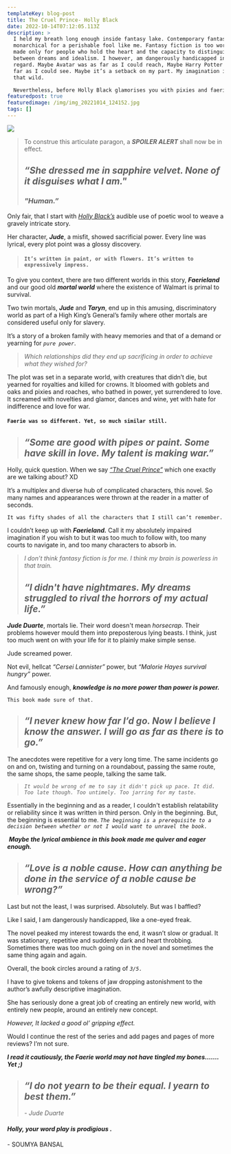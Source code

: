 ```yaml
---
templateKey: blog-post
title: The Cruel Prince- Holly Black
date: 2022-10-14T07:12:05.113Z
description: >
  I held my breath long enough inside fantasy lake. Contemporary fantasy is too
  monarchical for a perishable fool like me. Fantasy fiction is too worldly,
  made only for people who hold the heart and the capacity to distinguish
  between dreams and idealism. I however, am dangerously handicapped in that
  regard. Maybe Avatar was as far as I could reach, Maybe Harry Potter was as
  far as I could see. Maybe it’s a setback on my part. My imagination is not
  that wild.

  Nevertheless, before Holly Black glamorises you with pixies and faeries, turn your clothes inside out!
featuredpost: true
featuredimage: /img/img_20221014_124152.jpg
tags: []
---
```

![ ](/img/img_20221014_124152.jpg " ")

<!--StartFragment-->

> To construe this articulate paragon, a ***SPOILER ALERT*** shall now be in effect.
>
> ## ***“She dressed me in sapphire velvet. None of it disguises what I am."***
>
> ### ***"Human.”***

Only fair, that I start with *[Holly Black’s](https://blackholly.com/)* audible use of poetic wool to weave a gravely intricate story. 

Her character, ***Jude***, a misfit, showed sacrificial power. Every line was lyrical, every plot point was a glossy discovery. 

> #### `It’s written in paint, or with flowers. It’s written to expressively impress.`

To give you context, there are two different worlds in this story, ***Faerieland*** and our good old ***mortal world*** where the existence of Walmart is primal to survival. 

Two twin mortals, ***Jude*** and ***Taryn***, end up in this amusing, discriminatory world as part of a High King’s General’s family where other mortals are considered useful only for slavery. 

It’s a story of a broken family with heavy memories and that of a demand or yearning for *`pure power`*. 

> *Which relationships did they end up sacrificing in order to achieve what they wished for?* 

The plot was set in a separate world, with creatures that didn’t die, but yearned for royalties and killed for crowns. It bloomed with goblets and oaks and pixies and roaches, who bathed in power, yet surrendered to love. It screamed with novelties and glamor, dances and wine, yet with hate for indifference and love for war. 

#### `Faerie was so different. Yet, so much similar still.`

> ## ***“Some are good with pipes or paint. Some have skill in love. My talent is making war.”***

Holly, quick question. When we say *[“The Cruel Prince”](https://blackholly.com/books/the-cruel-prince/)* which one exactly are we talking about? XD

It’s a multiplex and diverse hub of complicated characters, this novel. So many names and appearances were thrown at the reader in a matter of seconds. 

`It was fifty shades of all the characters that I still can’t remember.`

I couldn’t keep up with ***Faerieland.*** Call it my absolutely impaired imagination if you wish to but it was too much to follow with, too many courts to navigate in, and too many characters to absorb in.

> *I don’t think fantasy fiction is for me. I think my brain is powerless in that train.*
>
> ## ***“I didn't have nightmares. My dreams struggled to rival the horrors of my actual life.”***

***Jude Duarte***, mortals lie. Their word doesn't mean *horsecrap*. Their problems however mould them into preposterous lying beasts. I think, just too much went on with your life for it to plainly make simple sense.

Jude screamed power. 

Not evil, hellcat *“Cersei Lannister”* power, but *“Malorie Hayes survival hungry”* power. 

And famously enough, ***knowledge is no more power than power is power.*** 

`This book made sure of that.`

> ## ***“I never knew how far I’d go. Now I believe I know the answer. I will go as far as there is to go.”***

The anecdotes were repetitive for a very long time. The same incidents go on and on, twisting and turning on a roundabout, passing the same route, the same shops, the same people, talking the same talk.

> *`It would be wrong of me to say it didn't pick up pace. It did. Too late though. Too untimely. Too jarring for my taste.`*

Essentially in the beginning and as a reader, I couldn't establish relatability or reliability since it was written in third person. Only in the beginning. But, the beginning is essential to me. *`The beginning is a prerequisite to a decision between whether or not I would want to unravel the book.`*

 ***Maybe the lyrical ambience in this book made me quiver and eager enough.*** 

> ## ***“Love is a noble cause. How can anything be done in the service of a noble cause be wrong?”***

Last but not the least, I was surprised. Absolutely. But was I baffled?

 Like I said, I am dangerously handicapped, like a one-eyed freak. 

The novel peaked my interest towards the end, it wasn’t slow or gradual. It was stationary, repetitive and suddenly dark and heart throbbing. Sometimes there was too much going on in the novel and sometimes the same thing again and again. 

Overall, the book circles around a rating of *`3/5.`*

I have to give tokens and tokens of jaw dropping astonishment to the author’s awfully descriptive imagination. 

She has seriously done a great job of creating an entirely new world, with entirely new people, around an entirely new concept.

*However, It lacked a good ol’ gripping effect.* 

Would I continue the rest of the series and add pages and pages of more reviews? I’m not sure. 

***I read it cautiously, the Faerie world may not have tingled my bones……. Yet ;)***

> ## ***“I do not yearn to be their equal. I yearn to best them.”***
>
> *\- Jude Duarte* 

#### ***Holly, your word play is prodigious .***

\- SOUMYA BANSAL

<!--EndFragment-->
